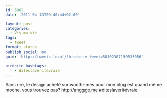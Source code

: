 ```yaml
---
id: 3862
date: '2011-04-13T09:40:44+02:00'

layout: post
categories:
  - Vis ma vie
tags:
  - tweet
format: status
publish_social: no
guid: 'http://tweets.local/?birdsite_tweet=58102307199533056'

birdsite_hashtags:
    - diteslavéritévraie
---
```


Sans rire, le design acheté sur woothemes pour mon blog est quand même moche, vous trouvez pas? http://anggge.me #diteslavéritévraie